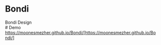 # Bondi
Bondi Design
<br># Demo<br>https://moonesmezher.github.io/Bondi/[https://moonesmezher.github.io/Bondi/]
